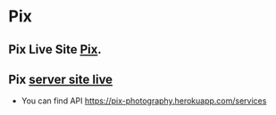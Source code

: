 # Pix

## Pix Live Site [Pix](https://pix-photography.web.app/).

## Pix [server site live](https://pix-photography.herokuapp.com/)

- You can find API https://pix-photography.herokuapp.com/services

